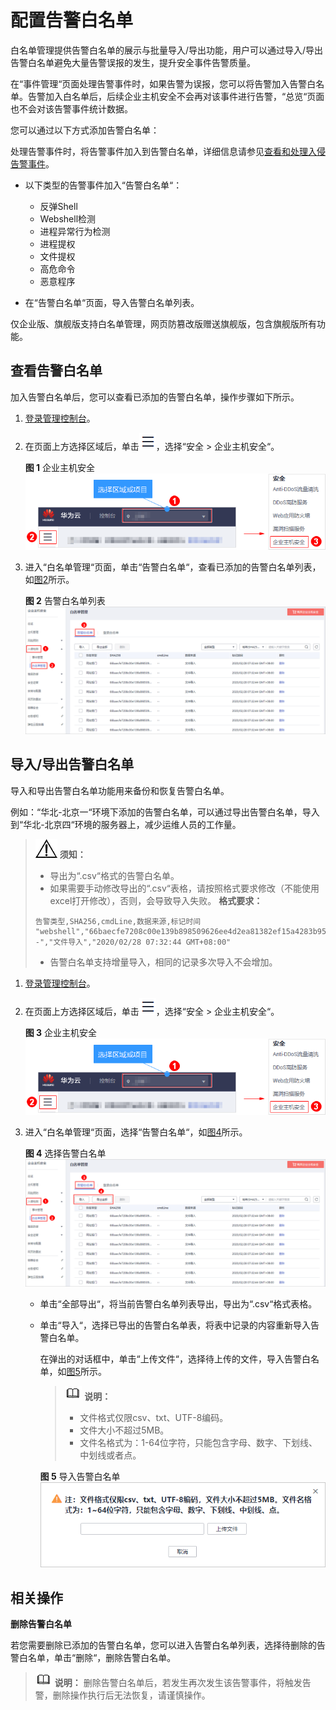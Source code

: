 # 配置告警白名单<a name="hss_01_0028"></a>

白名单管理提供告警白名单的展示与批量导入/导出功能，用户可以通过导入/导出告警白名单避免大量告警误报的发生，提升安全事件告警质量。

在“事件管理“页面处理告警事件时，如果告警为误报，您可以将告警加入告警白名单。告警加入白名单后，后续企业主机安全不会再对该事件进行告警，“总览“页面也不会对该告警事件统计数据。

您可以通过以下方式添加告警白名单：

处理告警事件时，将告警事件加入到告警白名单，详细信息请参见[查看和处理入侵告警事件](查看和处理入侵告警事件.md)。

-   以下类型的告警事件加入“告警白名单“：
    -   反弹Shell
    -   Webshell检测
    -   进程异常行为检测
    -   进程提权
    -   文件提权
    -   高危命令
    -   恶意程序

-   在“告警白名单“页面，导入告警白名单列表。

仅企业版、旗舰版支持白名单管理，网页防篡改版赠送旗舰版，包含旗舰版所有功能。

## 查看告警白名单<a name="section2560185572012"></a>

加入告警白名单后，您可以查看已添加的告警白名单，操作步骤如下所示。

1.  [登录管理控制台](https://console.huaweicloud.com)。
2.  在页面上方选择区域后，单击![](figures/icon-servicelist.png)，选择“安全  \>  企业主机安全“。

    **图 1**  企业主机安全<a name="hss_01_0229_fig1271516227232"></a>  
    ![](figures/企业主机安全.png "企业主机安全")

3.  进入“白名单管理“页面，单击“告警白名单“，查看已添加的告警白名单列表，如[图2](#fig1731019508397)所示。

    **图 2**  告警白名单列表<a name="fig1731019508397"></a>  
    ![](figures/告警白名单列表.png "告警白名单列表")


## 导入/导出告警白名单<a name="section4901243132114"></a>

导入和导出告警白名单功能用来备份和恢复告警白名单。

例如：“华北-北京一“环境下添加的告警白名单，可以通过导出告警白名单，导入到“华北-北京四“环境的服务器上，减少运维人员的工作量。

>![](public_sys-resources/icon-notice.gif) **须知：** 
>-   导出为“.csv“格式的告警白名单。
>-   如果需要手动修改导出的“.csv“表格，请按照格式要求修改（不能使用excel打开修改），否则，会导致导入失败。
>    **格式要求：**
>    ```
>    告警类型,SHA256,cmdLine,数据来源,标记时间
>    "webshell","66baecfe7208c00e139b898509626ee4d2ea81382ef15a4283b95d50f669b121","--","文件导入","2020/02/28 07:32:44 GMT+08:00"
>    ```
>-   告警白名单支持增量导入，相同的记录多次导入不会增加。

1.  [登录管理控制台](https://console.huaweicloud.com)。
2.  在页面上方选择区域后，单击![](figures/icon-servicelist.png)，选择“安全  \>  企业主机安全“。

    **图 3**  企业主机安全<a name="hss_01_0229_fig1271516227232_1"></a>  
    ![](figures/企业主机安全.png "企业主机安全")

3.  进入“白名单管理“页面，选择“告警白名单“，如[图4](#fig1833419293712)所示。

    **图 4**  选择告警白名单<a name="fig1833419293712"></a>  
    ![](figures/选择告警白名单.png "选择告警白名单")

    -   单击“全部导出“，将当前告警白名单列表导出，导出为“.csv“格式表格。
    -   单击“导入“，选择已导出的告警白名单表，将表中记录的内容重新导入告警白名单。

        在弹出的对话框中，单击“上传文件“，选择待上传的文件，导入告警白名单，如[图5](#fig61754852141553)所示。

        >![](public_sys-resources/icon-note.gif) **说明：** 
        >-   文件格式仅限csv、txt、UTF-8编码。
        >-   文件大小不超过5MB。
        >-   文件名格式为：1-64位字符，只能包含字母、数字、下划线、中划线或者点。

        **图 5**  导入告警白名单<a name="fig61754852141553"></a>  
        ![](figures/导入告警白名单.png "导入告警白名单")



## 相关操作<a name="section2806205117222"></a>

**删除告警白名单**

若您需要删除已添加的告警白名单，您可以进入告警白名单列表，选择待删除的告警白名单，单击“删除“，删除告警白名单。

>![](public_sys-resources/icon-note.gif) **说明：** 
>删除告警白名单后，若发生再次发生该告警事件，将触发告警，删除操作执行后无法恢复，请谨慎操作。

